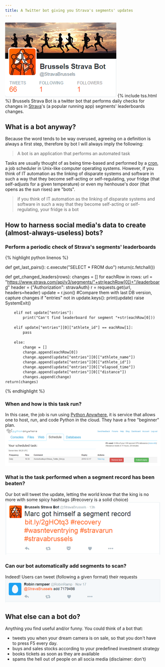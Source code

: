```yaml
---
title: A Twitter bot giving you Strava's segments' updates
---
```

![bsb](img/bsb.PNG "bsb")
{% include tss.html %}
Brussels Strava Bot is a twitter bot that performs daily checks for changes in [Strava]("https://www.strava.com/")'s (a popular running app) segments' leaderboards changes.

## What is a bot anyway?
Because the word tends to be way overused, agreeing on a definition is always a first step, therefore by bot I will always imply the following:

> A bot is an application that performs an automated task

Tasks are usually thought of as being time-based and performed by a [cron]("https://en.wikipedia.org/wiki/Cron"), a job scheduler in Unix-like computer operating systems. However, if you think of IT automation as the linking of disparate systems and software in such a way that they become self-acting or self-regulating, your fridge (that self-adjusts for a given temperature) or even my henhouse's door (that opens as the sun rises) are "bots".

> if you think of IT automation as the linking of disparate systems and software in such a way that they become self-acting or self-regulating, your fridge is a bot

## How to harness social media's data to create (almost-always-useless) bots?

### Perform a periodic check of Strava's segments' leaderboards

{% highlight python linenos %}

def get_last_pairs():
    c.execute("SELECT * FROM duo")
    return(c.fetchall())

def get_changed_leaders(rows):
    changes = []
    for eachRow in rows:
        url = "https://www.strava.com/api/v3/segments/"+str(eachRow[0])+"/leaderboard"
        header = {"Authorization": stravaAuth}
        r = requests.get(url, headers=header)
        update = r.json()
        #Compare them with last DB version, capture changes
        if "entries" not in update.keys():
            print(update)
            raise SystemExit()
            
        elif not update["entries"]:
            print("Can't find leaderboard for segment "+str(eachRow[0]))

        elif update["entries"][0]["athlete_id"] == eachRow[1]:
            pass

        else:
            change = []
            change.append(eachRow[0])
            change.append(update["entries"][0]["athlete_name"])
            change.append(update["entries"][0]["athlete_id"])
            change.append(update["entries"][0]["elapsed_time"])
            change.append(update["entries"][0]["distance"])
            changes.append(change)
    return(changes)

{% endhighlight %}

### When and how is this task run?
In this case, the job is run using [Python Anywhere]("https://www.pythonanywhere.com"), it is service that allows one to host, run, and code Python in the cloud. They have a free "beginner" plan.
![schedule](img/schedule.png "Schedule")

### What is the task performed when a segment record has been beaten?
Our bot will tweet the update, letting the world know that the king is no more with some spicy hashtags (#recovery is a solid choice)
![Marc](img/marc.png "marc")

### Can our bot automatically add segments to scan?
Indeed! Users can tweet (following a given format) their requests
![request](img/request.png "request")

## What else can a bot do?
Anything you find useful and/or funny. You could think of a bot that:
- tweets you when your dream camera is on sale, so that you don't have to press F5 every day.
- buys and sales stocks according to your predefined investment strategy
- books tickets as soon as they are available
- spams the hell out of people on all socia media (disclaimer: don't)

